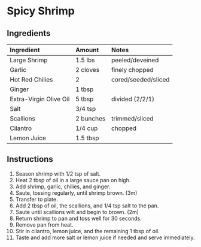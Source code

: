 Spicy Shrimp
============

Ingredients
-----------

| Ingredient             | Amount    | Notes               |
|:-----------------------|:----------|:--------------------|
| Large Shrimp           | 1.5 lbs   | peeled/deveined     |
| Garlic                 | 2 cloves  | finely chopped      |
| Hot Red Chilies        | 2         | cored/seeded/sliced |
| Ginger                 | 1 tbsp    |                     |
| Extra-Virgin Olive Oil | 5 tbsp    | divided (2/2/1)     |
| Salt                   | 3/4 tsp   |                     |
| Scallions              | 2 bunches | trimmed/sliced      |
| Cilantro               | 1/4 cup   | chopped             |
| Lemon Juice            | 1.5 tbsp  |                     |


Instructions
------------

1. Season shrimp with 1/2 tsp of salt.
2. Heat 2 tbsp of oil in a large sauce pan on high.
3. Add shrimp, garlic, chilies, and ginger.
4. Saute, tossing regularly, until shrimp brown. (3m)
5. Transfer to plate.
6. Add 2 tbsp of oil, the scallions, and 1/4 tsp salt to the pan.
7. Saute until scallions wilt and begin to brown. (2m)
8. Return shrimp to pan and toss well for 30 seconds.
9. Remove pan from heat.
10. Stir in cilantro, lemon juice, and the remaining 1 tbsp of oil.
11. Taste and add more salt or lemon juice if needed and serve immediately.
